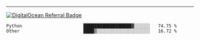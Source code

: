---
[![DigitalOcean Referral Badge](https://web-platforms.sfo2.digitaloceanspaces.com/WWW/Badge%203.svg)](https://www.digitalocean.com/?refcode=37fa54d82492&utm_campaign=Referral_Invite&utm_medium=Referral_Program&utm_source=badge)

<!--START_SECTION:waka-->

```text
Python                       ██████████████████▓░░░░░░   74.75 %
Other                        ████▒░░░░░░░░░░░░░░░░░░░░   16.72 %
```

<!--END_SECTION:waka-->


[linkedin]: https://www.linkedin.com/in/mohamed-elh/

